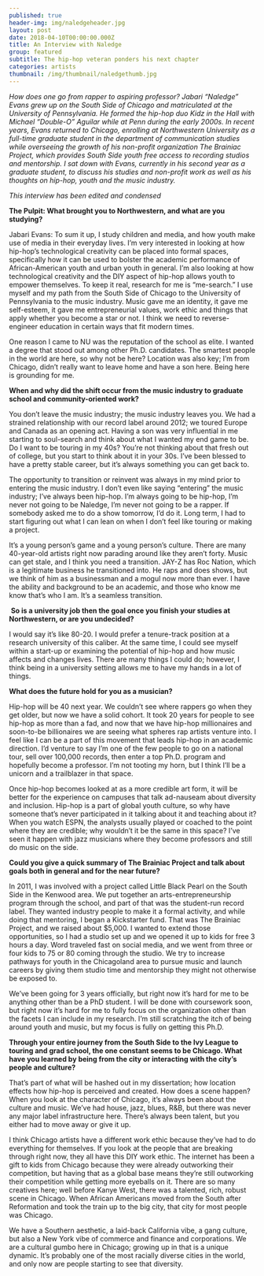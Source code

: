 ```yaml
---
published: true
header-img: img/naledgeheader.jpg
layout: post
date: 2018-04-10T00:00:00.000Z
title: An Interview with Naledge
group: featured
subtitle: The hip-hop veteran ponders his next chapter
categories: artists
thumbnail: /img/thumbnail/naledgethumb.jpg
---
```

<p><em>How does one go from rapper to aspiring professor? Jabari &ldquo;Naledge&rdquo; Evans grew up on the South Side of Chicago and matriculated at the University of Pennsylvania. He formed the hip-hop duo Kidz in the Hall with Michael &ldquo;Double-O&rdquo; Aguilar while at Penn during the early 2000s. In recent years, Evans returned to Chicago, enrolling at Northwestern University as a full-time graduate student in the department of communication studies while overseeing the growth of his non-profit organization The Brainiac Project, which provides South Side youth free access to recording studios and mentorship. I sat down with Evans, currently in his second year as a graduate student, to discuss his studies and non-profit work as well as his thoughts on hip-hop, youth and the music industry. &nbsp;</em></p>
<p><em>This interview has been edited and condensed</em></p>
<p><strong>The Pulpit: What brought you to Northwestern, and what are you studying?</strong></p>
<p>Jabari Evans: To sum it up, I study children and media, and how youth make use of media in their everyday lives. I&rsquo;m very interested in looking at how hip-hop&rsquo;s technological creativity can be placed into formal spaces, specifically how it can be used to bolster the academic performance of African-American youth and urban youth in general. I&rsquo;m also looking at how technological creativity and the DIY aspect of hip-hop allows youth to empower themselves. To keep it real, research for me is &ldquo;me-search.&rdquo; I use myself and my path from the South Side of Chicago to the University of Pennsylvania to the music industry. Music gave me an identity, it gave me self-esteem, it gave me entrepreneurial values, work ethic and things that apply whether you become a star or not. I think we need to reverse-engineer education in certain ways that fit modern times.</p>
<p>One reason I came to NU was the reputation of the school as elite. I wanted a degree that stood out among other Ph.D. candidates. The smartest people in the world are here, so why not be here? Location was also key; I&rsquo;m from Chicago, didn&rsquo;t really want to leave home and have a son here. Being here is grounding for me.&nbsp;</p>
<p><strong>When and why did the shift occur from the music industry to graduate school and community-oriented work?</strong></p>
<p>You don&rsquo;t leave the music industry; the music industry leaves you. We had a strained relationship with our record label around 2012; we toured Europe and Canada as an opening act. Having a son was very influential in me starting to soul-search and think about what I wanted my end game to be. Do I want to be touring in my 40s? You&rsquo;re not thinking about that fresh out of college, but you start to think about it in your 30s. I&rsquo;ve been blessed to have a pretty stable career, but it&rsquo;s always something you can get back to.&nbsp;</p>
<p>The opportunity to transition or reinvent was always in my mind prior to entering the music industry. I don&rsquo;t even like saying &ldquo;entering&rdquo; the music industry; I&rsquo;ve always been hip-hop. I&rsquo;m always going to be hip-hop, I&rsquo;m never not going to be Naledge, I&rsquo;m never not going to be a rapper. If somebody asked me to do a show tomorrow, I&rsquo;d do it. Long term, I had to start figuring out what I can lean on when I don&rsquo;t feel like touring or making a project.</p>
<p>It&rsquo;s a young person&rsquo;s game and a young person&rsquo;s culture. There are many 40-year-old artists right now parading around like they aren&rsquo;t forty. Music can get stale, and I think you need a transition. JAY-Z has Roc Nation, which is a legitimate business he transitioned into. He raps and does shows, but we think of him as a businessman and a mogul now more than ever. I have the ability and background to be an academic, and those who know me know that&rsquo;s who I am. It&rsquo;s a seamless transition.</p>
<p>&nbsp;<strong>So is a university job then the goal once you finish your studies at Northwestern, or are you undecided?</strong></p>
<p>I would say it&rsquo;s like 80-20. I would prefer a tenure-track position at a research university of this caliber. At the same time, I could see myself within a start-up or examining the potential of hip-hop and how music affects and changes lives. There are many things I could do; however, I think being in a university setting allows me to have my hands in a lot of things.</p>
<p><strong>What does the future hold for you as a musician?</strong></p>
<p>Hip-hop will be 40 next year. We couldn&rsquo;t see where rappers go when they get older, but now we have a solid cohort. It took 20 years for people to see hip-hop as more than a fad, and now that we have hip-hop millionaires and soon-to-be billionaires we are seeing what spheres rap artists venture into. I feel like I can be a part of this movement that leads hip-hop in an academic direction. I&rsquo;d venture to say I&rsquo;m one of the few people to go on a national tour, sell over 100,000 records, then enter a top Ph.D. program and hopefully become a professor. I&rsquo;m not tooting my horn, but I think I&rsquo;ll be a unicorn and a trailblazer in that space.</p>
<p>Once hip-hop becomes looked at as a more credible art form, it will be better for the experience on campuses that talk ad-nauseam about diversity and inclusion. Hip-hop is a part of global youth culture, so why have someone that&rsquo;s never participated in it talking about it and teaching about it? When you watch ESPN, the analysts usually played or coached to the point where they are credible; why wouldn&rsquo;t it be the same in this space? I&rsquo;ve seen it happen with jazz musicians where they become professors and still do music on the side.</p>
<p><strong>Could you give a quick summary of The Brainiac Project and talk about goals both in general and for the near future?</strong>&nbsp;</p>
<p>In 2011, I was involved with a project called Little Black Pearl on the South Side in the Kenwood area. We put together an arts-entrepreneurship program through the school, and part of that was the student-run record label. They wanted industry people to make it a formal activity, and while doing that mentoring, I began a Kickstarter fund. That was The Brainiac Project, and we raised about $5,000. I wanted to extend those opportunities, so I had a studio set up and we opened it up to kids for free 3 hours a day. Word traveled fast on social media, and we went from three or four kids to 75 or 80 coming through the studio. We try to increase pathways for youth in the Chicagoland area to pursue music and launch careers by giving them studio time and mentorship they might not otherwise be exposed to.</p>
<p>We&rsquo;ve been going for 3 years officially, but right now it&rsquo;s hard for me to be anything other than be a PhD student. I will be done with coursework soon, but right now it&rsquo;s hard for me to fully focus on the organization other than the facets I can include in my research. I&rsquo;m still scratching the itch of being around youth and music, but my focus is fully on getting this Ph.D.</p>
<p><strong>Through your entire journey from the South Side to the Ivy League to touring and grad school, the one constant seems to be Chicago. What have you learned by being from the city or interacting with the city&rsquo;s people and culture?</strong></p>
<p>That&rsquo;s part of what will be hashed out in my dissertation; how location effects how hip-hop is perceived and created. How does a scene happen? When you look at the character of Chicago, it&rsquo;s always been about the culture and music. We&rsquo;ve had house, jazz, blues, R&amp;B, but there was never any major label infrastructure here. There&rsquo;s always been talent, but you either had to move away or give it up.</p>
<p>I think Chicago artists have a different work ethic because they&rsquo;ve had to do everything for themselves. If you look at the people that are breaking through right now, they all have this DIY work ethic. The internet has been a gift to kids from Chicago because they were already outworking their competition, but having that as a global base means they&rsquo;re still outworking their competition while getting more eyeballs on it. There are so many creatives here; well before Kanye West, there was a talented, rich, robust scene in Chicago. When African Americans moved from the South after Reformation and took the train up to the big city, that city for most people was Chicago.</p>
<p>We have a Southern aesthetic, a laid-back California vibe, a gang culture, but also a New York vibe of commerce and finance and corporations. We are a cultural gumbo here in Chicago; growing up in that is a unique dynamic. It&rsquo;s probably one of the most racially diverse cities in the world, and only now are people starting to see that diversity.</p>
